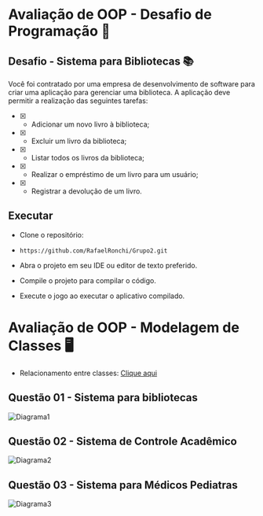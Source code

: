 # Avaliação de OOP - Desafio de Programação 🧾

## Desafio - Sistema para Bibliotecas 📚

Você foi contratado por uma empresa de desenvolvimento de software para criar uma aplicação para gerenciar uma biblioteca. A aplicação deve permitir a realização das seguintes tarefas:

  - [X] - Adicionar um novo livro à biblioteca;
  - [X] -  Excluir um livro da biblioteca;
  - [X] -  Listar todos os livros da biblioteca;
  - [X] -  Realizar o empréstimo de um livro para um usuário;
  - [X] -  Registrar a devolução de um livro.

## Executar 

- Clone o repositório:

- ``` https://github.com/RafaelRonchi/Grupo2.git ```

- Abra o projeto em seu IDE ou editor de texto preferido.

- Compile o projeto para compilar o código.

- Execute o jogo ao executar o aplicativo compilado.


# Avaliação de OOP - Modelagem de Classes 🖥️

- Relacionamento entre classes: [Clique aqui](https://www.edrawsoft.com/pt/article/class-diagram-relationships.html)

## Questão 01 - Sistema para bibliotecas
![Diagrama1](https://github.com/RafaelRonchi/Grupo2/assets/95860101/e20e5737-8481-4724-88a6-713a5be832a8)

## Questão 02 - Sistema de Controle Acadêmico
![Diagrama2](https://github.com/RafaelRonchi/Grupo2/assets/95860101/f5dc9fdf-9dc5-4b8c-bc38-2b781fe68b25)


## Questão 03 - Sistema para Médicos Pediatras
![Diagrama3](https://github.com/RafaelRonchi/Grupo2/assets/95860101/3c5a9c8b-f283-4257-a2d4-540519ae59a6)
